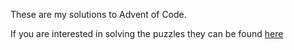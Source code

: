 These are my solutions to Advent of Code.

If you are interested in solving the puzzles they can be found [here](https://www.adventofcode.com)
